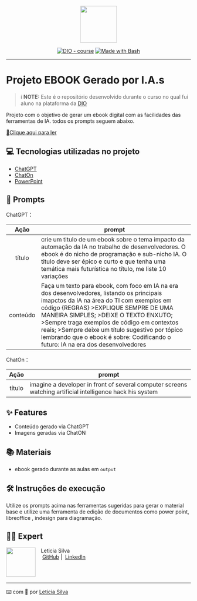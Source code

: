 <p align="center">
    <img width="100" src=".github/assets/imagem.png">
</p>


<p align="center">
<a href="https://dio.me/"><img src="https://img.shields.io/badge/DIO-Course-28DA77?logo=youtube" alt="DIO - course"></a>
<a href="https://www.gnu.org/software/bash/" title="Go to Bash homepage"><img src="https://img.shields.io/badge/Prompt-Project-blue?logo=gnu-bash&amp;logoColor=white" alt="Made with Bash"></a></p>

-------




# Projeto EBOOK Gerado por I.A.s


 > ℹ️ **NOTE:** Este é o repositório desenvolvido durante o curso no qual fui aluno na plataforma da [DIO](https://dio.me)

Projeto com o objetivo de gerar um ebook digital com as facilidades das ferramentas de IA. todos os prompts
seguem abaixo.

<a href="output/ebook.pdf" title="View PDF now"> 📕Clique aqui para ler</a>

## 💻 Tecnologias utilizadas no projeto

- [ChatGPT](https://chat.openai.com/) 
- [ChatOn](https://chaton.ai/)
- [PowerPoint](https://www.microsoft.com/en/microsoft-365/powerpoint)

## 🧠 Prompts


ChatGPT：

|   Ação   | prompt                                                                                                                                                                                                                                                                         |
| :------: | ------------------------------------------------------------------------------------------------------------------------------------------------------------------------------------------------------------------------------------------------------------------------------ |
|  título  | crie um titulo de um ebook sobre o tema impacto da automação da IA no trabalho de desenvolvedores. O ebook é do nicho de programação e sub-nicho IA. O titulo deve ser épico e curto e que tenha uma temática mais futurística no título, me liste 10 variações                                                       |
| conteúdo | Faça um texto para ebook, com foco em IA na era dos desenvolvedores, listando os principais imapctos da IA na área do TI com exemplos em código   {REGRAS} >EXPLIQUE SEMPRE DE UMA MANEIRA SIMPLES; >DEIXE O TEXTO ENXUTO; >Sempre traga exemplos de código em contextos reais; >Sempre deixe um título sugestivo por tópico lembrando que o ebook é sobre: Codificando o futuro: IA na era dos desenvolvedores |


ChatOn：

|  Ação  | prompt                                                                                 |
| :----: | -------------------------------------------------------------------------------------- |
| título |imagine a developer in front of several computer screens watching artificial intelligence hack his system |

## ✨ Features

- Conteúdo gerado via ChatGPT
- Imagens geradas via ChatON

## 📚 Materiais

- ebook gerado durante as aulas em `output`

## 🛠️ Instruções de execução

Utilize os prompts acima nas ferramentas sugeridas para gerar o material base e utilize uma ferramenta de edição de documentos como power point, libreoffice , indesign para diagramação.

## 👨‍💻 Expert

<p>
    <img 
      align=left 
      margin=10 
      width=80 
      src="https://avatars.githubusercontent.com/u/86673395?v=4"
    />
    <p>&nbsp&nbsp&nbspLeticia Silva<br>
    &nbsp&nbsp&nbsp
    <a href="https://github.com/Lelesouzasilvaa">
    GitHub</a>&nbsp;|&nbsp;
    <a href="https://www.linkedin.com/in/leticiasouzasilvaa/">LinkedIn</a>


</p>
<br/><br/>
<p>

---

⌨️ com 💜 por [Leticia Silva](https://github.com/Lelesouzasilvaa)
